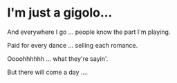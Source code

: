 # I'm just a gigolo...

And everywhere I go ... people know the part I'm playing.

Paid for every dance ... selling each romance.

Oooohhhhhh ... what they're sayin'.

But there will come a day ....
